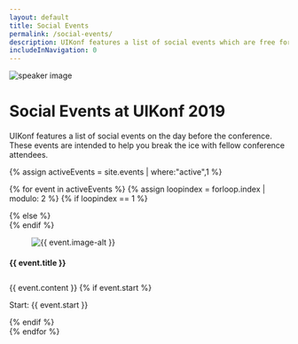 ```yaml
---
layout: default
title: Social Events
permalink: /social-events/
description: UIKonf features a list of social events which are free for conference attendees
includeInNavigation: 0
---
```


<div class="headerimage uk-position-relative" style="background-image: url({{ site.baseurl }}/static/images/speakers-header-cropped.jpg);" uk-parallax="bgx: -50">
  <img class="uk-invisible" src="{{ site.baseurl }}/static/images/speakers-header-cropped.jpg" alt="speaker image">
  <div class="uk-position-cover uk-flex uk-flex-center uk-flex-middle uk-flex-column">
    <div class="teaser">
	    <div class="uk-container">
				<div class="uk-grid">
        	<div class="uk-width-1-1">
        		<h1>Social Events at UIKonf 2019</h1>
			 	   	<p>UIKonf features a list of social events on the day before the conference. These events are intended to help you break the ice with fellow conference attendees.</p> 
					</div>
				</div>
			</div>
    </div>
  </div>
</div>

{% assign activeEvents = site.events | where:"active",1 %}

{% for event in activeEvents %}
{% assign loopindex = forloop.index | modulo: 2 %}
  {% if loopindex == 1 %}
  <div class="backshape opposite light-grey">
  {% else %}
  <div class="backshape opposite">
  {% endif %}	
		<div class="wrapper">
			<div class="uk-container uk-margin-large-top">
    		<div class="uk-grid">
	    		<div class="uk-width-medium-1-3 uk-width-small-1-1 uk-width-1-3@l">
      			<a name="{{ event.anchor }}"></a>
						<div class="box">
      				<figure class="uk-overlay uk-overlay-hover"><img src="/static/images/events/{{ event.image }}" alt="{{ event.image-alt }}"> </figure>
		        	<div  class="info-box small">
		          	<h4>{{ event.title }}</h4>
		        	</div>
		      	</div>
	      	</div> 
					<div class="uk-width-medium-2-3 uk-width-small-1-1 uk-width-large-2-3" style="padding-top:10px;">
						{{ event.content }}
	       		{% if event.start %}
	       			<p>Start: {{ event.start }}</p>
						{% endif %}	
	      	</div>
	  		</div>
			</div>
		</div>
	</div>
{% endfor %}

<!-- <div class="straight light-grey">
  <div class="wrapper">
    <div class="uk-container uk-margin-large-top">
        <div class="uk-width-1-1">
        <p>You can register your social event ticket through the confirmation email you received after registering your main conference ticket. </p>
            <p>If you already hold a UIKonf ticket, but haven't received an email to book an event ticket, <a href="mailto:questions@uikonf.com?subject=Social event tickets&body=Hi, I didn't receive the email to book a ticket for the social events. My UIKonf ticket reference is:" target="_blank">please contact us</a> with your booking reference.</p>
        <p>If you would like to guide one of the tours, <a href="mailto:questions@uikonf.com?subject=Social events guide">get in touch with us</a>.</p>
        </div>
    </div>
  </div>
</div> -->

